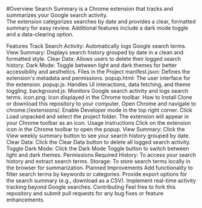#Overview
Search Summary is a Chrome extension that tracks and summarizes your Google search activity.<br> The extension categorizes searches by date and provides a clear, formatted summary for easy review. Additional features include a dark mode toggle and a data-clearing option.

Features
Track Search Activity: Automatically logs Google search terms.
View Summary: Displays search history grouped by date in a clean and formatted style.
Clear Data: Allows users to delete their logged search history.
Dark Mode: Toggle between light and dark themes for better accessibility and aesthetics.
Files in the Project
manifest.json: Defines the extension's metadata and permissions.
popup.html: The user interface for the extension.
popup.js: Handles UI interactions, data fetching, and theme toggling.
background.js: Monitors Google search activity and logs search terms.
icon.png: Icon displayed in the Chrome toolbar.
How to Install
Clone or download this repository to your computer.
Open Chrome and navigate to chrome://extensions/.
Enable Developer mode in the top right corner.
Click Load unpacked and select the project folder.
The extension will appear in your Chrome toolbar as an icon.
Usage Instructions
Click on the extension icon in the Chrome toolbar to open the popup.
View Summary:
Click the View weekly summary button to see your search history grouped by date.
Clear Data:
Click the Clear Data button to delete all logged search activity.
Toggle Dark Mode:
Click the Dark Mode Toggle button to switch between light and dark themes.
Permissions Required
History: To access your search history and extract search terms.
Storage: To store search terms locally in the browser for summarization.
Planned Improvements
Add functionality to filter search terms by keywords or categories.
Provide export options for the search summary (e.g., download as a CSV).
Implement real-time activity tracking beyond Google searches.
Contributing
Feel free to fork this repository and submit pull requests for any bug fixes or feature enhancements.
